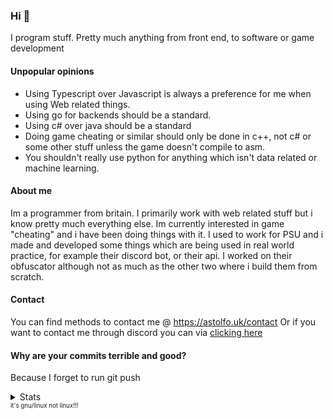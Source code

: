 ### Hi 👋
<!-- HEY YOU!!! WHY ARE YOU LOOKING AT SRCCCC -->
I program stuff. 
Pretty much anything from front end, to software or game development


#### Unpopular opinions
- Using Typescript over Javascript is always a preference for me when using Web related things.
- Using go for backends should be a standard.
- Using c# over java should be a standard
- Doing game cheating or similar should only be done in c++, not c# or some other stuff unless the game doesn't compile to asm.
- You shouldn't really use python for anything which isn't data related or machine learning.

#### About me
Im a programmer from britain. I primarily work with web related stuff but i know pretty much everything else. Im currently interested in game "cheating" and i have been doing things with it. I used to work for PSU and i made and developed some things which are being used in real world practice, for example their discord bot, or their api. I worked on their obfuscator although not as much as the other two where i build them from scratch.

#### Contact
You can find methods to contact me @ https://astolfo.uk/contact
Or if you want to contact me through discord you can via [clicking here](https://discordapp.com/users/644348720263200769/)

#### Why are your commits terrible and good?
Because I forget to run git push



<!---


## Technologies that I know
### Programming languages
Javascript, Typescript, Lua, C#, C++, Python, Go, PHP
### Mark up languages 
CSS, Sass, HTML, MarkDown, Less
### Database softwares
Mysql, Postgres, MariaDB, Microsoft Access
### Operating systems
Windows 7-10, Ubuntu 18-20, Arch Linux
### Web frameworks
React, React Native, NextJS, Bootstrap, VueJS, NuxtJS

-->
<!---
xd
### Motivational Quote

[![image](https://cdn.discordapp.com/attachments/846116324157554698/875453674464362558/MingGwGotMeActinUnwise.png)](https://www.youtube.com/watch?v=dQw4w9WgXcQ)
-->
<details>
   <summary>Stats</summary>
   
   [![trophy](https://github-profile-trophy.vercel.app/?username=pozm&theme=dracula&margin-w=15&no-bg=true&margin-h=15)](https://www.youtube.com/watch?v=dQw4w9WgXcQ)
   
  [![Stats](https://github-readme-stats.vercel.app/api?show_icons=true&username=pozm&count_private=true&bg_color=414257&text_color=C9D1D9&title_color=D779BC&icon_color=B268A0&border_color=222222&border_radius=10&custom_title=Pozm's%20Statistics&include_all_commits=true)](https://www.youtube.com/watch?v=dQw4w9WgXcQ)
  
  [![Top Langs](https://github-readme-stats.vercel.app/api/top-langs?username=pozm&layout=compact&bg_color=414257&text_color=C9D1D9&title_color=D779BC&icon_color=B268A0&border_color=4B4959&border_radius=10&hide=css&custom_title=Pozm's%20Most%20Used%20Languages)](https://www.youtube.com/watch?v=dQw4w9WgXcQ)
  <sup><sub>I think I accidentally uploaded node modules...</sub></sup>
  
</details>
<sup><sub>it's gnu/linux not linux!!!</sub></sup>
